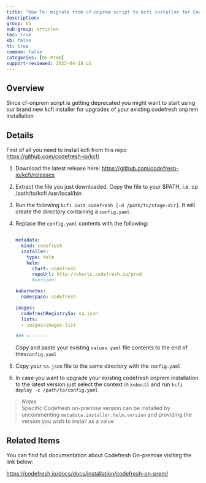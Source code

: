 ```yaml
---
title: "How To: migrate from cf-onprem script to kcfi installer for Codefresh On-Prem"
description: 
group: kb
sub-group: articles
toc: true
kb: false
ht: true
common: false
categories: [On-Prem]
support-reviewed: 2023-04-18 LG
---
```


## Overview

Since cf-onprem script is getting deprecated you might want to start using our
brand new kcfi installer for upgrades of your existing codefresh onprem
installation

## Details

First of all you need to install kcfi from this repo
<https://github.com/codefresh-io/kcfi>

1. Download the latest release here: <https://github.com/codefresh-io/kcfi/releases>
2. Extract the file you just downloaded. Copy the file to your $PATH, i.e. cp /path/to/kcfi /usr/local/bin
3. Run the following `kcfi init codefresh [-d /path/to/stage-dir]`. It will create the directory containing a `config.yaml`

4. Replace the `config.yaml` contents with the following:

    ```yaml
    
    metadata:
      kind: codefresh
      installer:
        type: helm
        helm:
          chart: codefresh
          repoUrl: http://charts.codefresh.io/prod
          #version:
    
    kubernetes:
      namespace: codefresh
    
    images:
      codefreshRegistrySa: sa.json
      lists:
      - images/images-list
    
    ### <-------
    ```

    Copy and paste your existing `values.yaml` file contents to the end of thex`config.yaml`

5. Copy your `sa.json` file to the same directory with the `config.yaml`
6. In case you want to upgrade your existing codefresh onprem installation to the latest version just select the context in `kubectl` and run `kcfi deploy -c /path/to/config.yaml`

>_Notes_  
>Specific Codefresh on-premise version can be installed by uncommenting `metadata.installer.helm.version` and providing the version you wish to install as a value

## Related Items

You can find full documentation about Codefresh On-premise visiting the link
below:

<https://codefresh.io/docs/docs/installation/codefresh-on-prem/>
